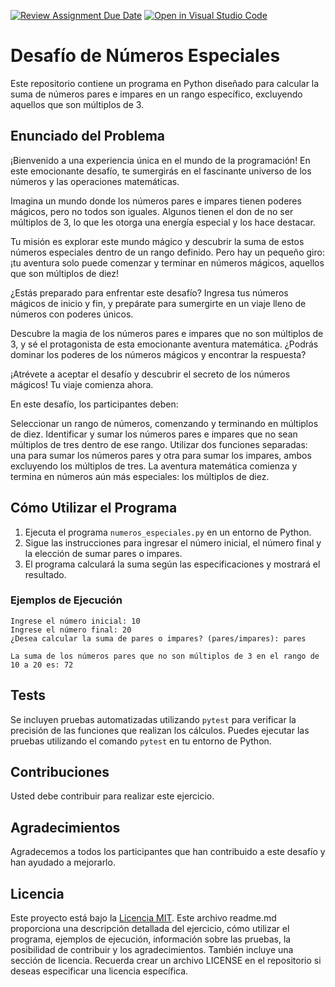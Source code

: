 [![Review Assignment Due Date](https://classroom.github.com/assets/deadline-readme-button-24ddc0f5d75046c5622901739e7c5dd533143b0c8e959d652212380cedb1ea36.svg)](https://classroom.github.com/a/G9wYz2TU)
[![Open in Visual Studio Code](https://classroom.github.com/assets/open-in-vscode-718a45dd9cf7e7f842a935f5ebbe5719a5e09af4491e668f4dbf3b35d5cca122.svg)](https://classroom.github.com/online_ide?assignment_repo_id=12601019&assignment_repo_type=AssignmentRepo)
# Desafío de Números Especiales

Este repositorio contiene un programa en Python diseñado para calcular la suma de números pares e impares en un rango específico, excluyendo aquellos que son múltiplos de 3.

## Enunciado del Problema

¡Bienvenido a una experiencia única en el mundo de la programación! En este emocionante desafío, te sumergirás en el fascinante universo de los números y las operaciones matemáticas.

Imagina un mundo donde los números pares e impares tienen poderes mágicos, pero no todos son iguales. Algunos tienen el don de no ser múltiplos de 3, lo que les otorga una energía especial y los hace destacar.

Tu misión es explorar este mundo mágico y descubrir la suma de estos números especiales dentro de un rango definido. Pero hay un pequeño giro: ¡tu aventura solo puede comenzar y terminar en números mágicos, aquellos que son múltiplos de diez!

¿Estás preparado para enfrentar este desafío? Ingresa tus números mágicos de inicio y fin, y prepárate para sumergirte en un viaje lleno de números con poderes únicos.

Descubre la magia de los números pares e impares que no son múltiplos de 3, y sé el protagonista de esta emocionante aventura matemática. ¿Podrás dominar los poderes de los números mágicos y encontrar la respuesta?

¡Atrévete a aceptar el desafío y descubrir el secreto de los números mágicos! Tu viaje comienza ahora.

En este desafío, los participantes deben:

Seleccionar un rango de números, comenzando y terminando en múltiplos de diez.
Identificar y sumar los números pares e impares que no sean múltiplos de tres dentro de ese rango.
Utilizar dos funciones separadas: una para sumar los números pares y otra para sumar los impares, ambos excluyendo los múltiplos de tres.
La aventura matemática comienza y termina en números aún más especiales: los múltiplos de diez.
## Cómo Utilizar el Programa

1. Ejecuta el programa `numeros_especiales.py` en un entorno de Python.
2. Sigue las instrucciones para ingresar el número inicial, el número final y la elección de sumar pares o impares.
3. El programa calculará la suma según las especificaciones y mostrará el resultado.

### Ejemplos de Ejecución
```
Ingrese el número inicial: 10
Ingrese el número final: 20
¿Desea calcular la suma de pares o impares? (pares/impares): pares

La suma de los números pares que no son múltiplos de 3 en el rango de 10 a 20 es: 72
```

## Tests

Se incluyen pruebas automatizadas utilizando `pytest` para verificar la precisión de las funciones que realizan los cálculos. Puedes ejecutar las pruebas utilizando el comando `pytest` en tu entorno de Python.

## Contribuciones

Usted debe contribuir para realizar este ejercicio.

## Agradecimientos

Agradecemos a todos los participantes que han contribuido a este desafío y han ayudado a mejorarlo.

## Licencia

Este proyecto está bajo la [Licencia MIT](LICENSE).
Este archivo readme.md proporciona una descripción detallada del ejercicio, cómo utilizar el programa, ejemplos de ejecución, información sobre las pruebas, la posibilidad de contribuir y los agradecimientos. También incluye una sección de licencia. Recuerda crear un archivo LICENSE en el repositorio si deseas especificar una licencia específica.



